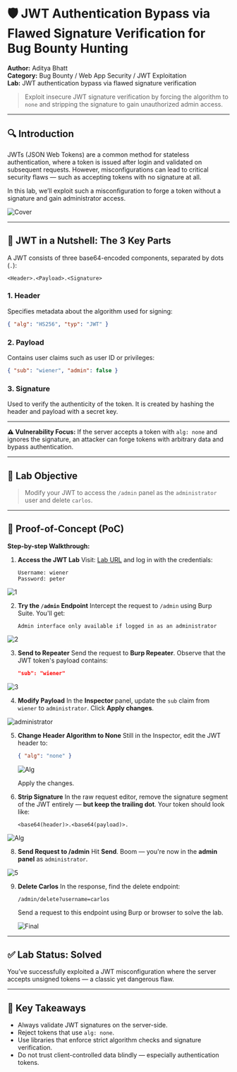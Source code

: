 # 🛡️ JWT Authentication Bypass via Flawed Signature Verification for Bug Bounty Hunting

**Author:** Aditya Bhatt <br/>
**Category:** Bug Bounty / Web App Security / JWT Exploitation <br/>
**Lab:** JWT authentication bypass via flawed signature verification <br/>

> Exploit insecure JWT signature verification by forcing the algorithm to `none` and stripping the signature to gain unauthorized admin access.

---

## 🔍 Introduction

JWTs (JSON Web Tokens) are a common method for stateless authentication, where a token is issued after login and validated on subsequent requests. However, misconfigurations can lead to critical security flaws — such as accepting tokens with no signature at all.

In this lab, we’ll exploit such a misconfiguration to forge a token without a signature and gain administrator access.

![Cover](https://github.com/user-attachments/assets/bff71e26-d75a-43b3-bd40-51694e823868) <br/>

---

## 🔐 JWT in a Nutshell: The 3 Key Parts

A JWT consists of three base64-encoded components, separated by dots (`.`):

```
<Header>.<Payload>.<Signature>
```

### 1. **Header**

Specifies metadata about the algorithm used for signing:

```json
{ "alg": "HS256", "typ": "JWT" }
```

### 2. **Payload**

Contains user claims such as user ID or privileges:

```json
{ "sub": "wiener", "admin": false }
```

### 3. **Signature**

Used to verify the authenticity of the token. It is created by hashing the header and payload with a secret key.

---

**⚠️ Vulnerability Focus:**
If the server accepts a token with `alg: none` and ignores the signature, an attacker can forge tokens with arbitrary data and bypass authentication.

---

## 🎯 Lab Objective

> Modify your JWT to access the `/admin` panel as the `administrator` user and delete `carlos`.

---

## 🧪 Proof-of-Concept (PoC)

**Step-by-step Walkthrough:**

1. **Access the JWT Lab**
   Visit: [Lab URL](https://portswigger.net/web-security/jwt/lab-jwt-authentication-bypass-via-flawed-signature-verification) and log in with the credentials:

   ```
   Username: wiener  
   Password: peter
   ```
  
  ![1](https://github.com/user-attachments/assets/e1ff83ef-a0ab-49fc-92e1-f828f787e740) <br/>
  
2. **Try the `/admin` Endpoint**
   Intercept the request to `/admin` using Burp Suite. You'll get:

   ```
   Admin interface only available if logged in as an administrator
   ```
  ![2](https://github.com/user-attachments/assets/32e575f1-5468-42a0-a8d4-ebb593bcc27a) <br/>
  
3. **Send to Repeater**
   Send the request to **Burp Repeater**. Observe that the JWT token's payload contains:

   ```json
   "sub": "wiener"
   ```
  
  ![3](https://github.com/user-attachments/assets/270f28bb-9425-4987-8279-f95aa1fe1ff5) <br/>

4. **Modify Payload**
   In the **Inspector** panel, update the `sub` claim from `wiener` to `administrator`. Click **Apply changes**.

  ![administrator](https://github.com/user-attachments/assets/6e6cef27-5695-4b15-b988-19e570b8263a) <br/>

5. **Change Header Algorithm to None**
   Still in the Inspector, edit the JWT header to:

   ```json
   { "alg": "none" }
   ```

   ![Alg](https://github.com/user-attachments/assets/78c56ee4-ccf4-4563-8488-1488cc17ce6f) <br/>
   
   Apply the changes.

7. **Strip Signature**
   In the raw request editor, remove the signature segment of the JWT entirely — **but keep the trailing dot**. Your token should look like:

   ```
   <base64(header)>.<base64(payload)>.
   ```
  
  ![Alg](https://github.com/user-attachments/assets/78c56ee4-ccf4-4563-8488-1488cc17ce6f) <br/>
  
8. **Send Request to /admin**
   Hit **Send**. Boom — you're now in the **admin panel** as `administrator`.

  ![5](https://github.com/user-attachments/assets/57825355-50c9-4a68-becb-bff6f3b27e02) <br/>


9. **Delete Carlos**
   In the response, find the delete endpoint:

   ```
   /admin/delete?username=carlos
   ```

   Send a request to this endpoint using Burp or browser to solve the lab.

   ![Final](https://github.com/user-attachments/assets/69ee269f-21c1-4e66-93a9-c0b9a47d2c73) <br/>

---

## ✅ Lab Status: **Solved**

You’ve successfully exploited a JWT misconfiguration where the server accepts unsigned tokens — a classic yet dangerous flaw.

---

## 🧠 Key Takeaways

* Always validate JWT signatures on the server-side.
* Reject tokens that use `alg: none`.
* Use libraries that enforce strict algorithm checks and signature verification.
* Do not trust client-controlled data blindly — especially authentication tokens.
